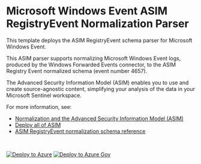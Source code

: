 # Microsoft Windows Event ASIM RegistryEvent Normalization Parser

This template deploys the ASIM RegistryEvent schema parser for Microsoft Windows Event.

This ASIM parser supports normalizing Microsoft Windows Event logs, produced by the Windows Forwarded Events connector, to the ASIM Registry Event normalized schema (event number 4657).


The Advanced Security Information Model (ASIM) enables you to use and create source-agnostic content, simplifying your analysis of the data in your Microsoft Sentinel workspace.

For more information, see:

- [Normalization and the Advanced Security Information Model (ASIM)](https://aka.ms/AboutASIM)
- [Deploy all of ASIM](https://aka.ms/DeployASIM)
- [ASIM RegistryEvent normalization schema reference](https://aka.ms/ASimRegistryEventDoc)

<br>

[![Deploy to Azure](https://aka.ms/deploytoazurebutton)](https://portal.azure.com/#create/Microsoft.Template/uri/https%3A%2F%2Fraw.githubusercontent.com%2FAzure%2FAzure-Sentinel%2FRearrangement%2FAsimRegistry%2FParsers%2FASimRegistryEvent%2FARM%2FvimRegistryEventMicrosoftWindowsEvent%2FvimRegistryEventMicrosoftWindowsEvent.json) [![Deploy to Azure Gov](https://aka.ms/deploytoazuregovbutton)](https://portal.azure.us/#create/Microsoft.Template/uri/https%3A%2F%2Fraw.githubusercontent.com%2FAzure%2FAzure-Sentinel%2FRearrangement%2FAsimRegistry%2FParsers%2FASimRegistryEvent%2FARM%2FvimRegistryEventMicrosoftWindowsEvent%2FvimRegistryEventMicrosoftWindowsEvent.json)